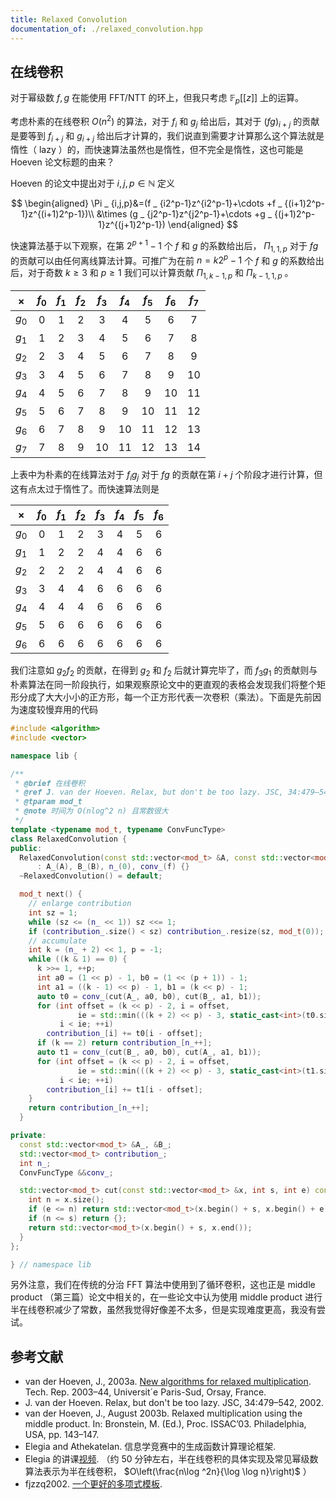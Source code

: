 ```yaml
---
title: Relaxed Convolution
documentation_of: ./relaxed_convolution.hpp
---
```


## 在线卷积

对于幂级数 $f,g$ 在能使用 FFT/NTT 的环上，但我只考虑 $\mathbb{F} _ p\lbrack \lbrack z\rbrack \rbrack$ 上的运算。

考虑朴素的在线卷积 $O(n^2)$ 的算法，对于 $f_i$ 和 $g_j$ 给出后，其对于 $(fg) _ {i+j}$ 的贡献是要等到 $f _ {i+j}$ 和 $g _ {i+j}$ 给出后才计算的，我们说直到需要才计算那么这个算法就是惰性（ lazy ）的，而快速算法虽然也是惰性，但不完全是惰性，这也可能是 Hoeven 论文标题的由来？

Hoeven 的论文中提出对于 $i,j,p\in\mathbb{N}$ 定义

$$
\begin{aligned}
\Pi _ {i,j,p}&=(f _ {i2^p-1}z^{i2^p-1}+\cdots +f _ {(i+1)2^p-1}z^{(i+1)2^p-1})\\
&\times (g _ {j2^p-1}z^{j2^p-1}+\cdots +g _ {(j+1)2^p-1}z^{(j+1)2^p-1})
\end{aligned}
$$

快速算法基于以下观察，在第 $2^{p+1}-1$ 个 $f$ 和 $g$ 的系数给出后， $\Pi _ {1,1,p}$ 对于 $fg$ 的贡献可以由任何离线算法计算。可推广为在前 $n=k2^p-1$ 个 $f$ 和 $g$ 的系数给出后，对于奇数 $k\geq 3$ 和 $p\geq 1$ 我们可以计算贡献 $\Pi _ {1,k-1,p}$ 和 $\Pi _ {k-1,1,p}$ 。

| $\times$ | $f_0$ | $f_1$ | $f_2$ | $f_3$ | $f_4$ | $f_5$ | $f_6$ | $f_7$ |
| :-: | :-: | :-: | :-: | :-: | :-: | :-: | :-: | :-: |
| $g_0$ | 0 | 1 | 2 | 3 | 4 | 5 | 6 | 7 |
| $g_1$ | 1 | 2 | 3 | 4 | 5 | 6 | 7 | 8 |
| $g_2$ | 2 | 3 | 4 | 5 | 6 | 7 | 8 | 9 |
| $g_3$ | 3 | 4 | 5 | 6 | 7 | 8 | 9 | 10 |
| $g_4$ | 4 | 5 | 6 | 7 | 8 | 9 | 10 | 11 |
| $g_5$ | 5 | 6 | 7 | 8 | 9 | 10 | 11 | 12 |
| $g_6$ | 6 | 7 | 8 | 9 | 10 | 11 | 12 | 13 |
| $g_7$ | 7 | 8 | 9 | 10 | 11 | 12 | 13 | 14 |

上表中为朴素的在线算法对于 $f_ig_j$ 对于 $fg$ 的贡献在第 $i+j$ 个阶段才进行计算，但这有点太过于惰性了。而快速算法则是

| $\times$ | $f_0$ | $f_1$ | $f_2$ | $f_3$ | $f_4$ | $f_5$ | $f_6$ |
| :-: | :-: | :-: | :-: | :-: | :-: | :-: | :-: |
| $g_0$ | 0 | 1 | 2 | 3 | 4 | 5 | 6 |
| $g_1$ | 1 | 2 | 2 | 4 | 4 | 6 | 6 |
| $g_2$ | 2 | 2 | 2 | 4 | 4 | 6 | 6 |
| $g_3$ | 3 | 4 | 4 | 6 | 6 | 6 | 6 |
| $g_4$ | 4 | 4 | 4 | 6 | 6 | 6 | 6 |
| $g_5$ | 5 | 6 | 6 | 6 | 6 | 6 | 6 |
| $g_6$ | 6 | 6 | 6 | 6 | 6 | 6 | 6 |

我们注意如 $g_2f_2$ 的贡献，在得到 $g_2$ 和 $f_2$ 后就计算完毕了，而 $f_3g_1$ 的贡献则与朴素算法在同一阶段执行，如果观察原论文中的更直观的表格会发现我们将整个矩形分成了大大小小的正方形，每一个正方形代表一次卷积（乘法）。下面是先前因为速度较慢弃用的代码

```cpp
#include <algorithm>
#include <vector>

namespace lib {

/**
 * @brief 在线卷积
 * @ref J. van der Hoeven. Relax, but don't be too lazy. JSC, 34:479–542, 2002.
 * @tparam mod_t
 * @note 时间为 O(nlog^2 n) 且常数很大
 */
template <typename mod_t, typename ConvFuncType>
class RelaxedConvolution {
public:
  RelaxedConvolution(const std::vector<mod_t> &A, const std::vector<mod_t> &B, ConvFuncType &&f)
      : A_(A), B_(B), n_(0), conv_(f) {}
  ~RelaxedConvolution() = default;

  mod_t next() {
    // enlarge contribution
    int sz = 1;
    while (sz <= (n_ << 1)) sz <<= 1;
    if (contribution_.size() < sz) contribution_.resize(sz, mod_t(0));
    // accumulate
    int k = (n_ + 2) << 1, p = -1;
    while ((k & 1) == 0) {
      k >>= 1, ++p;
      int a0 = (1 << p) - 1, b0 = (1 << (p + 1)) - 1;
      int a1 = ((k - 1) << p) - 1, b1 = (k << p) - 1;
      auto t0 = conv_(cut(A_, a0, b0), cut(B_, a1, b1));
      for (int offset = (k << p) - 2, i = offset,
               ie = std::min(((k + 2) << p) - 3, static_cast<int>(t0.size()) + offset);
           i < ie; ++i)
        contribution_[i] += t0[i - offset];
      if (k == 2) return contribution_[n_++];
      auto t1 = conv_(cut(B_, a0, b0), cut(A_, a1, b1));
      for (int offset = (k << p) - 2, i = offset,
               ie = std::min(((k + 2) << p) - 3, static_cast<int>(t1.size()) + offset);
           i < ie; ++i)
        contribution_[i] += t1[i - offset];
    }
    return contribution_[n_++];
  }

private:
  const std::vector<mod_t> &A_, &B_;
  std::vector<mod_t> contribution_;
  int n_;
  ConvFuncType &&conv_;

  std::vector<mod_t> cut(const std::vector<mod_t> &x, int s, int e) const { // [s, e)
    int n = x.size();
    if (e <= n) return std::vector<mod_t>(x.begin() + s, x.begin() + e);
    if (n <= s) return {};
    return std::vector<mod_t>(x.begin() + s, x.end());
  }
};

} // namespace lib
```

另外注意，我们在传统的分治 FFT 算法中使用到了循环卷积，这也正是 middle product （第三篇）论文中相关的，在一些论文中认为使用 middle product 进行半在线卷积减少了常数，虽然我觉得好像差不太多，但是实现难度更高，我没有尝试。

## 参考文献

- van der Hoeven, J., 2003a. [New algorithms for relaxed multiplication](http://www.texmacs.org/joris/newrelax/newrelax.html). Tech. Rep. 2003–44, Universit´e Paris-Sud, Orsay, France.
- J. van der Hoeven. Relax, but don't be too lazy. JSC, 34:479–542, 2002.
- van der Hoeven, J., August 2003b. Relaxed multiplication using the middle product. In: Bronstein, M. (Ed.), Proc.
ISSAC’03. Philadelphia, USA, pp. 143–147.
- Elegia and Athekatelan. 信息学竞赛中的⽣成函数计算理论框架.
- Elegia 的讲课[视频](https://www.bilibili.com/video/BV1kA41187dQ). （约 50 分钟左右，半在线卷积的具体实现及常见幂级数算法表示为半在线卷积， $O\left(\frac{n\log ^2n}{\log \log n}\right)$ ）
- fjzzq2002. [一个更好的多项式模板](https://fjzzq2002.blog.uoj.ac/blog/7281).